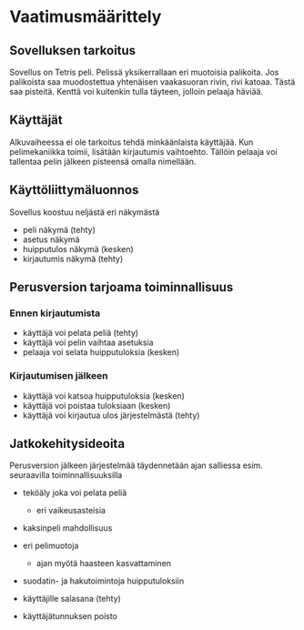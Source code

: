 # Vaatimusmäärittely

## Sovelluksen tarkoitus

Sovellus on Tetris peli. Pelissä yksikerrallaan eri muotoisia palikoita. Jos palikoista saa muodostettua yhtenäisen vaakasuoran rivin, rivi katoaa. Tästä saa pisteitä. Kenttä voi kuitenkin tulla täyteen, jolloin pelaaja häviää.

## Käyttäjät

Alkuvaiheessa ei ole tarkoitus tehdä minkäänlaista käyttäjää. Kun pelimekaniikka toimii, lisätään kirjautumis vaihtoehto. Tällöin pelaaja voi tallentaa pelin jälkeen pisteensä omalla nimellään.

## Käyttöliittymäluonnos

Sovellus koostuu neljästä eri näkymästä
- peli näkymä (tehty)
- asetus näkymä
- huipputulos näkymä (kesken)
- kirjautumis näkymä (tehty)

## Perusversion tarjoama toiminnallisuus

### Ennen kirjautumista

- käyttäjä voi pelata peliä (tehty)
- käyttäjä voi pelin vaihtaa asetuksia
- pelaaja voi selata huipputuloksia (kesken)

### Kirjautumisen jälkeen

- käyttäjä voi katsoa huipputuloksia (kesken)
- käyttäjä voi poistaa tuloksiaan (kesken)
- käyttäjä voi kirjautua ulos järjestelmästä (tehty)

## Jatkokehitysideoita

Perusversion jälkeen järjestelmää täydennetään ajan salliessa esim. seuraavilla toiminnallisuuksilla

- teköäly joka voi pelata peliä
  - eri vaikeusasteisia

- kaksinpeli mahdollisuus

- eri pelimuotoja
  - ajan myötä haasteen kasvattaminen

- suodatin- ja hakutoimintoja huipputuloksiin

- käyttäjille salasana (tehty)

- käyttäjätunnuksen poisto

